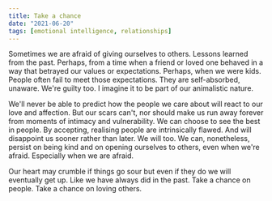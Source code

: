 ```yaml
---
title: Take a chance
date: "2021-06-20"
tags: [emotional intelligence, relationships]
---
```


Sometimes we are afraid of giving ourselves to others. Lessons learned from the past. Perhaps, from a time when a friend or loved one behaved in a way that betrayed our values or expectations. Perhaps, when we were kids. People often fail to meet those expectations. They are self-absorbed, unaware. We're guilty too. I imagine it to be part of our animalistic nature.

We'll never be able to predict how the people we care about will react to our love and affection. But our scars can't, nor should make us run away forever from moments of intimacy and vulnerability. We can choose to see the best in people. By accepting, realising people are intrinsically flawed. And will disappoint us sooner rather than later. We will too. We can, nonetheless, persist on being kind and on opening ourselves to others, even when we're afraid. Especially when we are afraid.

Our heart may crumble if things go sour but even if they do we will eventually get up. Like we have always did in the past. Take a chance on people. Take a chance on loving others.
